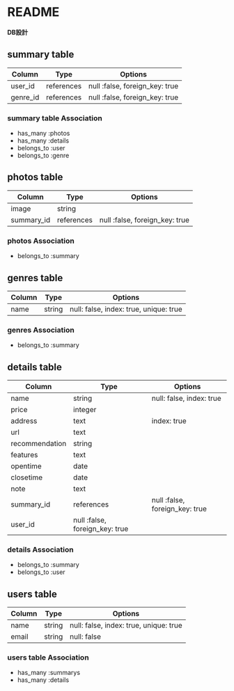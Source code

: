 # README
**DB設計**

## summary table

|Column|Type|Options|
|------|----|-------|
|user_id|references|null :false, foreign_key: true|
|genre_id|references|null :false, foreign_key: true|

### summary table Association

- has_many :photos
- has_many :details
- belongs_to :user
- belongs_to :genre

## photos table

|Column|Type|Options|
|------|----|-------|
|image|string|
|summary_id|references|null :false, foreign_key: true|

### photos Association

- belongs_to :summary

## genres table

|Column|Type|Options|
|------|----|-------|
|name|string|null: false, index: true, unique: true|

### genres Association

- belongs_to :summary

## details table

|Column|Type|Options|
|------|----|-------|
|name|string|null: false, index: true|
|price|integer|
|address|text|index: true|
|url|text|
|recommendation|string|
|features|text|
|opentime|date|
|closetime|date|
|note|text|
|summary_id|references|null :false, foreign_key: true|
|user_id|null :false, foreign_key: true|

### details Association

- belongs_to :summary
- belongs_to :user

## users table

|Column|Type|Options|
|------|----|-------|
|name|string|null: false, index: true, unique: true|
|email|string|null: false|

### users table Association

- has_many :summarys
- has_many :details
